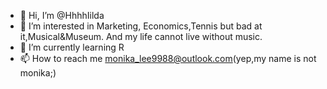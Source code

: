 - 👋 Hi, I’m @HhhhIilda
- 👀 I’m interested in Marketing, Economics,Tennis but bad at it,Musical&Museum. And my life cannot live without music.
- 🌱 I’m currently learning R
- 📫 How to reach me monika_lee9988@outlook.com(yep,my name is not monika;)

<!---
HhhhIilda/HhhhIilda is a ✨ special ✨ repository because its `README.md` (this file) appears on your GitHub profile.
You can click the Preview link to take a look at your changes.
--->
